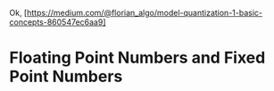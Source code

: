 Ok,  [https://medium.com/@florian_algo/model-quantization-1-basic-concepts-860547ec6aa9]

# Floating Point Numbers and Fixed Point Numbers

